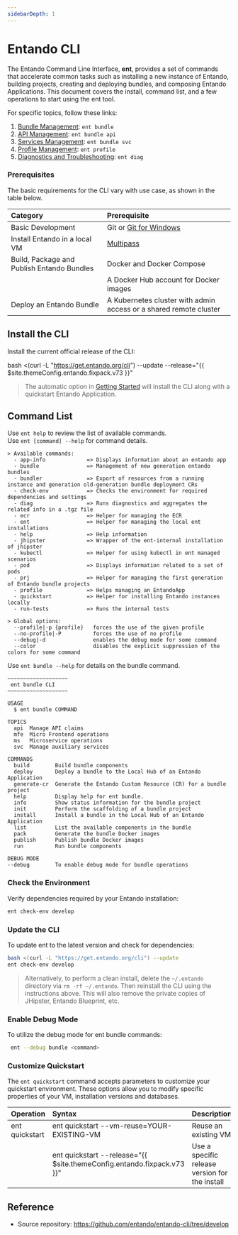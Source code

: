 ```yaml
---
sidebarDepth: 1
---
```


# Entando CLI

The Entando Command Line Interface, **ent**, provides a set of commands that accelerate common tasks such as installing a new instance of Entando, building projects, creating and deploying bundles, and composing Entando Applications. This document covers the install, command list, and a few operations to start using the ent tool.

For specific topics, follow these links:
1. [Bundle Management](ent-bundle.md): `ent bundle`
2. [API Management](ent-api.md): `ent bundle api`
3. [Services Management](ent-svc.md): `ent bundle svc`
4. [Profile Management](ent-profile.md): `ent profile`
5. [Diagnostics and Troubleshooting](ent-diag.md): `ent diag`

### Prerequisites

The basic requirements for the CLI vary with use case, as shown in the table below. 

| Category | Prerequisite
| :- | :-
| Basic Development| Git or [Git for Windows](https://gitforwindows.org)
| Install Entando in a local VM | [Multipass](https://multipass.run/#install)
| Build, Package and Publish Entando Bundles | Docker and Docker Compose
| | A Docker Hub account for Docker images
| Deploy an Entando Bundle | A Kubernetes cluster with admin access or a shared remote cluster


## Install the CLI
Install the current official release of the CLI:

<EntandoCode> bash <(curl -L "https://get.entando.org/cli") --update --release="{{ $site.themeConfig.entando.fixpack.v73 }}" </EntandoCode>

>The automatic option in [Getting Started](../getting-started/) will install the CLI along with a quickstart Entando Application.

## Command List
Use `ent help` to review the list of available commands.\
Use `ent [command] --help` for command details.
```
> Available commands:
  - app-info             => Displays information about an entando app
  - bundle               => Management of new generation entando bundles
  - bundler              => Export of resources from a running instance and generation old-generation bundle deployment CRs
  - check-env            => Checks the environment for required dependencies and settings
  - diag                 => Runs diagnostics and aggregates the related info in a .tgz file
  - ecr                  => Helper for managing the ECR
  - ent                  => Helper for managing the local ent installations
  - help                 => Help information
  - jhipster             => Wrapper of the ent-internal installation of jhipster
  - kubectl              => Helper for using kubectl in ent managed scenarios
  - pod                  => Displays information related to a set of pods
  - prj                  => Helper for managing the first generation of Entando bundle projects
  - profile              => Helps managing an EntandoApp
  - quickstart           => Helper for installing Entando instances locally
  - run-tests            => Runs the internal tests

> Global options:
  --profile|-p {profile}   forces the use of the given profile
  --no-profile|-P          forces the use of no profile       
  --debug|-d               enables the debug mode for some command
  --color                  disables the explicit suppression of the colors for some command
```
Use `ent bundle --help` for details on the bundle command.

```
~~~~~~~~~~~~~~~~~~~
 ent bundle CLI
~~~~~~~~~~~~~~~~~~~

USAGE
  $ ent bundle COMMAND

TOPICS
  api  Manage API claims
  mfe  Micro Frontend operations
  ms   Microservice operations
  svc  Manage auxiliary services

COMMANDS
  build        Build bundle components
  deploy       Deploy a bundle to the Local Hub of an Entando Application
  generate-cr  Generate the Entando Custom Resource (CR) for a bundle project
  help         Display help for ent bundle.
  info         Show status information for the bundle project
  init         Perform the scaffolding of a bundle project
  install      Install a bundle in the Local Hub of an Entando Application
  list         List the available components in the bundle
  pack         Generate the bundle Docker images
  publish      Publish bundle Docker images
  run          Run bundle components

DEBUG MODE
--debug        To enable debug mode for bundle operations    

```
### Check the Environment

Verify dependencies required by your Entando installation:
``` bash
ent check-env develop
```

### Update the CLI
To update ent to the latest version and check for dependencies:

``` sh
bash <(curl -L "https://get.entando.org/cli") --update
ent check-env develop
```
>Alternatively, to perform a clean install, delete the `~/.entando` directory via `rm -rf ~/.entando`. Then reinstall the CLI using the instructions above. This will also remove the private copies of JHipster, Entando Blueprint, etc.

### Enable Debug Mode
To utilize the debug mode for ent bundle commands:
``` sh
 ent --debug bundle <command>
```

### Customize Quickstart
The `ent quickstart` command accepts parameters to customize your quickstart environment. These options allow you to modify specific properties of your VM, installation versions and databases.

|Operation |Syntax|Description|
|:--|:--|:--|
|ent quickstart| ent quickstart --vm-reuse=YOUR-EXISTING-VM| Reuse an existing VM
||ent quickstart --release="{{ $site.themeConfig.entando.fixpack.v73 }}" | Use a specific release version for the install


## Reference
* Source repository: <https://github.com/entando/entando-cli/tree/develop>